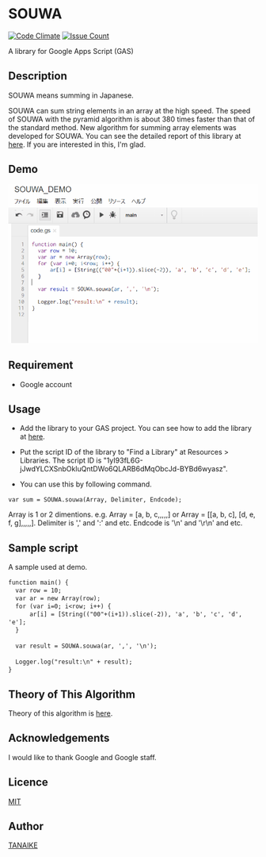 SOUWA
====

[![Code Climate](https://codeclimate.com/github/tanaikech/SOUWA_GAS/badges/gpa.svg)](https://codeclimate.com/github/tanaikech/SOUWA_GAS)
[![Issue Count](https://codeclimate.com/github/tanaikech/SOUWA_GAS/badges/issue_count.svg)](https://codeclimate.com/github/tanaikech/SOUWA_GAS)

A library for Google Apps Script (GAS)

## Description
SOUWA means summing in Japanese.

SOUWA can sum string elements in an array at the high speed. The speed of SOUWA with the pyramid algorithm is about 380 times faster than that of the standard method. New algorithm for summing array elements was developed for SOUWA. You can see the detailed report of this library at [here](https://tanaikech.github.io/2016/10/13/improved-algorithms-for-summation-of-array-elements/). If you are interested in this, I'm glad.

## Demo

![](demo.gif)

## Requirement

- Google account

## Usage
- Add the library to your GAS project. You can see how to add the library at [here](https://developers.google.com/apps-script/guide_libraries).

- Put the script ID of the library to "Find a Library" at Resources > Libraries. The script ID is "1yI93fL6G-jJwdYLCXSnbOkluQntDWo6QLARB6dMqObcJd-BYBd6wyasz".

- You can use this by following command.

```
var sum = SOUWA.souwa(Array, Delimiter, Endcode);
```

Array is 1 or 2 dimentions.  e.g. Array = [a, b, c,,,,,] or Array = [[a, b, c], [d, e, f, g],,,,,]. Delimiter is ',' and ':' and etc. Endcode is '\n' and '\r\n' and etc.

## Sample script
A sample used at demo.

```
function main() {
  var row = 10;
  var ar = new Array(row);
  for (var i=0; i<row; i++) {
      ar[i] = [String(("00"+(i+1)).slice(-2)), 'a', 'b', 'c', 'd', 'e'];
  }

  var result = SOUWA.souwa(ar, ',', '\n');

  Logger.log("result:\n" + result);
}
```

## Theory of This Algorithm
Theory of this algorithm is [here](https://tanaikech.github.io/2016/10/13/improved-algorithms-for-summation-of-array-elements/).

## Acknowledgements
I would like to thank Google and Google staff.

## Licence
[MIT](LICENCE)

## Author
[TANAIKE](https://github.com/tanaikech)


